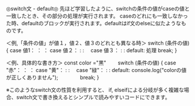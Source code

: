 ◎switch文 - default◎
先ほど学習したように、switchの条件の値がcaseの値と一致したとき、その部分の処理が実行されます。
caseのどれにも一致しなかった時、defaultのブロックが実行されます。defaultはif文のelseに似たようなものです。

＜例,「条件の値」が値１，値２、値３のどれとも異なる時＞
   switch (条件の値) { 
      case 値1：
      ：
        ：
      case 値２：
         :
         :　
      case 値３：
         :
         :
      default:
       処理
      break;
    }
    
 ＜例、具体的な書き方＞
    const color ="黒"
 　　switch (条件の値) { 
      case "赤"：
      ：
        ：
      case "黄"：
         :
         :　
      case "緑"：
         :
         :
      default:
        console.log("colorの値が正しくありません");　　　　 
        break;
    }

※このようなswitch文の性質を利用すると、
if, elseifによる分岐が多く複雑な場合、switch文で書き換えるとシンプルで読みやすいコードにできます。
